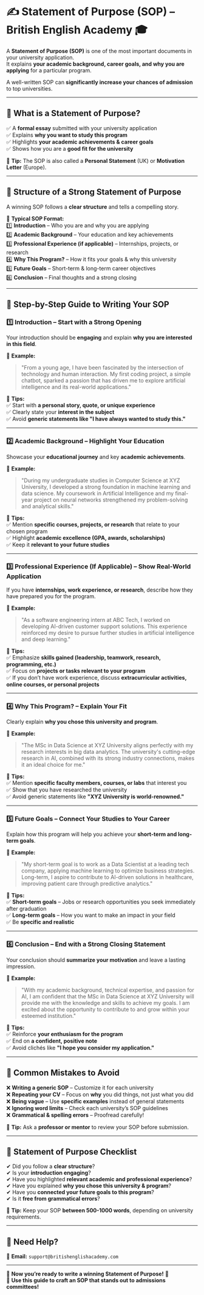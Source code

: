 # ✍ Statement of Purpose (SOP) – British English Academy 🎓  

A **Statement of Purpose (SOP)** is one of the most important documents in your university application.  
It explains **your academic background, career goals, and why you are applying** for a particular program.  

A well-written SOP can **significantly increase your chances of admission** to top universities.  

---

## 📌 What is a Statement of Purpose?  
✅ A **formal essay** submitted with your university application  
✅ Explains **why you want to study this program**  
✅ Highlights **your academic achievements & career goals**  
✅ Shows how you are a **good fit for the university**  

📌 **Tip:** The SOP is also called a **Personal Statement** (UK) or **Motivation Letter** (Europe).  

---

## 🎯 **Structure of a Strong Statement of Purpose**  
A winning SOP follows a **clear structure** and tells a compelling story.  

📄 **Typical SOP Format:**  
1️⃣ **Introduction** – Who you are and why you are applying  
2️⃣ **Academic Background** – Your education and key achievements  
3️⃣ **Professional Experience (if applicable)** – Internships, projects, or research  
4️⃣ **Why This Program?** – How it fits your goals & why this university  
5️⃣ **Future Goals** – Short-term & long-term career objectives  
6️⃣ **Conclusion** – Final thoughts and a strong closing  

---

## 📌 **Step-by-Step Guide to Writing Your SOP**  

### **1️⃣ Introduction – Start with a Strong Opening**  
Your introduction should be **engaging** and explain **why you are interested in this field**.  

📌 **Example:**  
> "From a young age, I have been fascinated by the intersection of technology and human interaction. My first coding project, a simple chatbot, sparked a passion that has driven me to explore artificial intelligence and its real-world applications."  

📌 **Tips:**  
✅ Start with **a personal story, quote, or unique experience**  
✅ Clearly state your **interest in the subject**  
✅ Avoid **generic statements like "I have always wanted to study this."**  

---

### **2️⃣ Academic Background – Highlight Your Education**  
Showcase your **educational journey** and key **academic achievements**.  

📌 **Example:**  
> "During my undergraduate studies in Computer Science at XYZ University, I developed a strong foundation in machine learning and data science. My coursework in Artificial Intelligence and my final-year project on neural networks strengthened my problem-solving and analytical skills."  

📌 **Tips:**  
✅ Mention **specific courses, projects, or research** that relate to your chosen program  
✅ Highlight **academic excellence (GPA, awards, scholarships)**  
✅ Keep it **relevant to your future studies**  

---

### **3️⃣ Professional Experience (If Applicable) – Show Real-World Application**  
If you have **internships, work experience, or research**, describe how they have prepared you for the program.  

📌 **Example:**  
> "As a software engineering intern at ABC Tech, I worked on developing AI-driven customer support solutions. This experience reinforced my desire to pursue further studies in artificial intelligence and deep learning."  

📌 **Tips:**  
✅ Emphasize **skills gained (leadership, teamwork, research, programming, etc.)**  
✅ Focus on **projects or tasks relevant to your program**  
✅ If you don’t have work experience, discuss **extracurricular activities, online courses, or personal projects**  

---

### **4️⃣ Why This Program? – Explain Your Fit**  
Clearly explain **why you chose this university and program**.  

📌 **Example:**  
> "The MSc in Data Science at XYZ University aligns perfectly with my research interests in big data analytics. The university's cutting-edge research in AI, combined with its strong industry connections, makes it an ideal choice for me."  

📌 **Tips:**  
✅ Mention **specific faculty members, courses, or labs** that interest you  
✅ Show that you have researched the university  
✅ Avoid generic statements like **"XYZ University is world-renowned."**  

---

### **5️⃣ Future Goals – Connect Your Studies to Your Career**  
Explain how this program will help you achieve your **short-term and long-term goals**.  

📌 **Example:**  
> "My short-term goal is to work as a Data Scientist at a leading tech company, applying machine learning to optimize business strategies. Long-term, I aspire to contribute to AI-driven solutions in healthcare, improving patient care through predictive analytics."  

📌 **Tips:**  
✅ **Short-term goals** – Jobs or research opportunities you seek immediately after graduation  
✅ **Long-term goals** – How you want to make an impact in your field  
✅ Be **specific and realistic**  

---

### **6️⃣ Conclusion – End with a Strong Closing Statement**  
Your conclusion should **summarize your motivation** and leave a lasting impression.  

📌 **Example:**  
> "With my academic background, technical expertise, and passion for AI, I am confident that the MSc in Data Science at XYZ University will provide me with the knowledge and skills to achieve my goals. I am excited about the opportunity to contribute to and grow within your esteemed institution."  

📌 **Tips:**  
✅ Reinforce **your enthusiasm for the program**  
✅ End on **a confident, positive note**  
✅ Avoid clichés like **"I hope you consider my application."**  

---

## 📌 **Common Mistakes to Avoid**  
❌ **Writing a generic SOP** – Customize it for each university  
❌ **Repeating your CV** – Focus on **why** you did things, not just what you did  
❌ **Being vague** – Use **specific examples** instead of general statements  
❌ **Ignoring word limits** – Check each university’s SOP guidelines  
❌ **Grammatical & spelling errors** – Proofread carefully!  

📌 **Tip:** Ask a **professor or mentor** to review your SOP before submission.  

---

## 📂 **Statement of Purpose Checklist**
✔ Did you follow a **clear structure**?  
✔ Is your **introduction engaging**?  
✔ Have you highlighted **relevant academic and professional experience**?  
✔ Have you explained **why you chose this university & program**?  
✔ Have you **connected your future goals to this program**?  
✔ Is it **free from grammatical errors**?  

📌 **Tip:** Keep your SOP **between 500-1000 words**, depending on university requirements.  

---

## 📩 Need Help?  
📧 **Email:** `support@britishenglishacademy.com`  

---

🎉 **Now you’re ready to write a winning Statement of Purpose!** 🚀  
🔗 **Use this guide to craft an SOP that stands out to admissions committees!**

